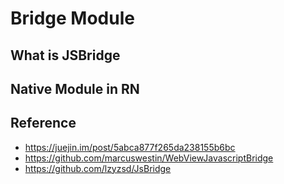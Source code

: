 # Bridge Module

## What is JSBridge

## Native Module in RN

## Reference

- <https://juejin.im/post/5abca877f265da238155b6bc>
- <https://github.com/marcuswestin/WebViewJavascriptBridge>
- <https://github.com/lzyzsd/JsBridge>
